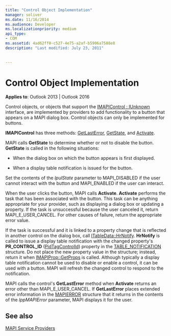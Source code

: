 ```yaml
---
title: "Control Object Implementation"
manager: soliver
ms.date: 11/16/2014
ms.audience: Developer
ms.localizationpriority: medium
api_type:
- COM
ms.assetid: 4ad62ff0-c527-4e75-a2af-b5906a7588e8
description: "Last modified: July 23, 2011"
 
 
---
```


# Control Object Implementation

  
  
**Applies to**: Outlook 2013 | Outlook 2016 
  
Control objects, or objects that support the [IMAPIControl : IUnknown](imapicontroliunknown.md) interface, are implemented by providers to add functionality to a button that appears on a MAPI dialog box. Control objects can only be implemented for buttons. 
  
 **IMAPIControl** has three methods: [GetLastError](imapicontrol-getlasterror.md), [GetState](imapicontrol-getstate.md), and [Activate](imapicontrol-activate.md). 
  
MAPI calls **GetState** to determine whether or not to disable the button. **GetState** is called in the following situations: 
  
- When the dialog box on which the button appears is first displayed.
    
- When a display table notification is issued for the button. 
    
Set the contents of the  _lpulState_ parameter to MAPI_DISABLED if the user cannot interact with the button and MAPI_ENABLED if the user can interact. 
  
When the user clicks the button, MAPI calls **Activate**. **Activate** performs the task that has been associated with the button. This task can be anything appropriate for your provider, such as displaying a dialog box or updating a property. If the task is unsuccessful because the user canceled it, return MAPI_E_USER_CANCEL. For other causes of failure, return the appropriate error value. 
  
If the task is successful and it is linked to a property change that is reflected in another control on the dialog box, call [ITableData::HrNotify](itabledata-hrnotify.md). **HrNotify** is called to issue a display table notification with the changed property's **PR_CONTROL_ID** ([PidTagControlId](pidtagcontrolid-canonical-property.md)) property in the [TABLE_NOTIFICATION](table_notification.md) structure. Do not place the new property value in the structure; instead, return it when [IMAPIProp::GetProps](imapiprop-getprops.md) is called. Although typically a display table notification cannot be used to disable or enable a control, it can be used with a button. MAPI will refresh the changed control to respond to the notification. 
  
MAPI calls the control's **GetLastError** method when **Activate** returns an error other than MAPI_E_USER_CANCEL. If **GetLastError** places extended error information in the [MAPIERROR](mapierror.md) structure that it returns in the contents of the  _lppMAPIError_ parameter, MAPI displays it for the user. 
  
## See also



[MAPI Service Providers](mapi-service-providers.md)

